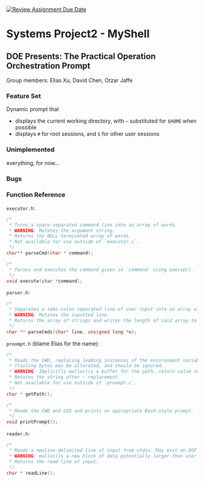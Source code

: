 [![Review Assignment Due Date](https://classroom.github.com/assets/deadline-readme-button-22041afd0340ce965d47ae6ef1cefeee28c7c493a6346c4f15d667ab976d596c.svg)](https://classroom.github.com/a/Tfg6waJb)

# Systems Project2 - MyShell

## DOE Presents: The Practical Operation Orchestration Prompt

Group members: Elias Xu, David Chen, Otzar Jaffe

### Feature Set

Dynamic prompt that

- displays the current working directory, with `~` substituted for `$HOME` when possible
- displays `#` for root sessions, and `$` for other user sessions

### Unimplemented

everything, for now...

### Bugs

### Function Reference

`executor.h`:

```c
/*
 * Turns a space-separated command line into an array of words.
 * WARNING: Mutates the argument string.
 * Returns the NULL-terminated array of words.
 * Not available for use outside of `executor.c`.
 */
char** parseCmd(char * command);

/*
 * Parses and executes the command given in `command` using execvp().
 */
void execute(char *command);
```

`parser.h`:

```c
/*
 * Separates a semi-colon separated line of user input into an array of strings.
 * WARNING: Mutates the inputted line.
 * Returns the array of strings and writes the length of said array to `n`.
 */
char ** parseCmds(char* line, unsigned long *n);
```

`proompt.h` (blame Elias for the name):

```c
/*
 * Reads the CWD, replacing leading instances of the environment variable $HOME with ~.
 * Trailing bytes may be allocated, and should be ignored.
 * WARNING: Implicitly malloc()s a buffer for the path, return value should be free()d.
 * Returns the string after ~ replacement.
 * Not available for use outside of `proompt.c`.
 */
char * getPath();

/*
 * Reads the CWD and UID and prints an appropriate Bash-style prompt.
 */
void printPrompt();
```

`reader.h`:

```c
/*
 * Reads a newline-delimited line of input from stdin. May exit on EOF if no buffered input is found.
 * WARNING: malloc()s a new block of data potentially larger than user input. Do not forget to free().
 * Returns the read line of input.
 */
char * readLine();
```
